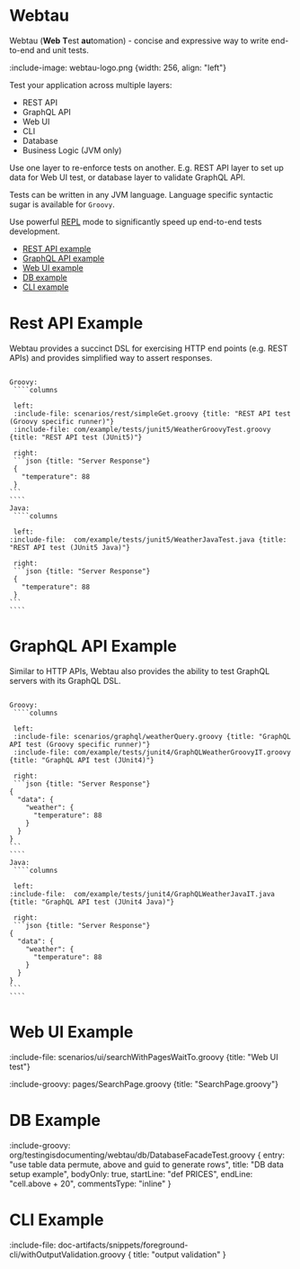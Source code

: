 # Webtau 

Webtau (**Web** **T**est **au**tomation) - concise and expressive way to write end-to-end and unit tests.

:include-image: webtau-logo.png {width: 256, align: "left"}

Test your application across multiple layers:
* REST API
* GraphQL API
* Web UI
* CLI
* Database
* Business Logic (JVM only)

Use one layer to re-enforce tests on another. E.g. REST API layer to set up data for Web UI test, or database layer
to validate GraphQL API.

Tests can be written in any JVM language. Language specific syntactic sugar is available for `Groovy`.

Use powerful [REPL](REPL/experiments) mode to significantly speed up end-to-end tests development. 

* [REST API example](#rest-api-example)
* [GraphQL API example](#graphql-api-example)
* [Web UI example](#web-ui-example)
* [DB example](#db-example)
* [CLI example](#cli-example)

# Rest API Example 

Webtau provides a succinct DSL for exercising HTTP end points (e.g. REST APIs) and provides simplified way to 
assert responses.

``````tabs

Groovy:
 ````columns

 left:
 :include-file: scenarios/rest/simpleGet.groovy {title: "REST API test (Groovy specific runner)"}
 :include-file: com/example/tests/junit5/WeatherGroovyTest.groovy {title: "REST API test (JUnit5)"} 

 right: 
 ```json {title: "Server Response"}
 {
   "temperature": 88
 }
```
````
Java:
 ````columns

 left:
:include-file:  com/example/tests/junit5/WeatherJavaTest.java {title: "REST API test (JUnit5 Java)"} 

 right: 
 ```json {title: "Server Response"}
 {
   "temperature": 88
 }
```
````

``````

# GraphQL API Example 

Similar to HTTP APIs, Webtau also provides the ability to test GraphQL servers with its GraphQL DSL.

``````tabs

Groovy:
 ````columns

 left:
 :include-file: scenarios/graphql/weatherQuery.groovy {title: "GraphQL API test (Groovy specific runner)"}
 :include-file: com/example/tests/junit4/GraphQLWeatherGroovyIT.groovy {title: "GraphQL API test (JUnit4)"} 

 right: 
 ```json {title: "Server Response"}
{
  "data": {
    "weather": {
      "temperature": 88
    }
  }
}
```
````
Java:
 ````columns

 left:
:include-file:  com/example/tests/junit4/GraphQLWeatherJavaIT.java {title: "GraphQL API test (JUnit4 Java)"} 

 right: 
 ```json {title: "Server Response"}
{
  "data": {
    "weather": {
      "temperature": 88
    }
  }
}
```
````

``````

# Web UI Example 

:include-file: scenarios/ui/searchWithPagesWaitTo.groovy {title: "Web UI test"}

:include-groovy: pages/SearchPage.groovy {title: "SearchPage.groovy"}

# DB Example

:include-groovy: org/testingisdocumenting/webtau/db/DatabaseFacadeTest.groovy {
    entry: "use table data permute, above and guid to generate rows",
    title: "DB data setup example",
    bodyOnly: true,
    startLine: "def PRICES",
    endLine: "cell.above + 20",
    commentsType: "inline"
}

# CLI Example

:include-file: doc-artifacts/snippets/foreground-cli/withOutputValidation.groovy {
  title: "output validation"
}
